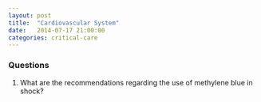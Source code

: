```yaml
---
layout: post
title:  "Cardiovascular System"
date:   2014-07-17 21:00:00
categories: critical-care
---
```


### Questions

1. What are the recommendations regarding the use of methylene blue in shock?

